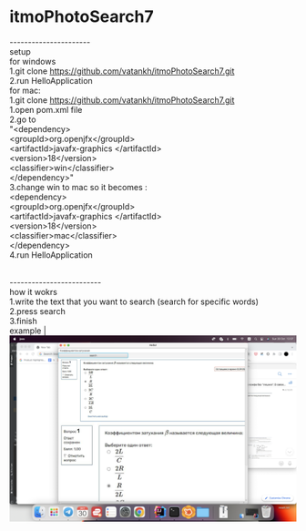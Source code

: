 # itmoPhotoSearch7
----------------------<br/>
setup<br/>
for windows<br/>
  1.git clone https://github.com/vatankh/itmoPhotoSearch7.git<br/>
  2.run HelloApplication<br/>
for mac:<br/>
  1.git clone https://github.com/vatankh/itmoPhotoSearch7.git<br/>
  1.open pom.xml file<br/>
  2.go to      <br/>
  "\<dependency><br/>
            \<groupId>org.openjfx\</groupId><br/>
            \<artifactId>javafx-graphics \</artifactId><br/>
            \<version>18\</version><br/>
            \<classifier>win\</classifier><br/>
  \</dependency>"
  <br/>
  3.change win to mac so it becomes :<br/>
    \<dependency><br/>
            \<groupId>org.openjfx\</groupId><br/>
            \<artifactId>javafx-graphics \</artifactId><br/>
            \<version>18\</version><br/>
            \<classifier>mac\</classifier><br/>
  \</dependency><br/>
  4.run HelloApplication<br/>
<br/>
  
-------------------------<br/>
how it wokrs <br/>
1.write the text that you want to search (search for specific words)<br/>
2.press search <br/>
3.finish <br/>
example |<br/>
![alt text](https://github.com/vatankh/itmoPhotoSearch7/blob/main/example.png?raw=true)<br/>
